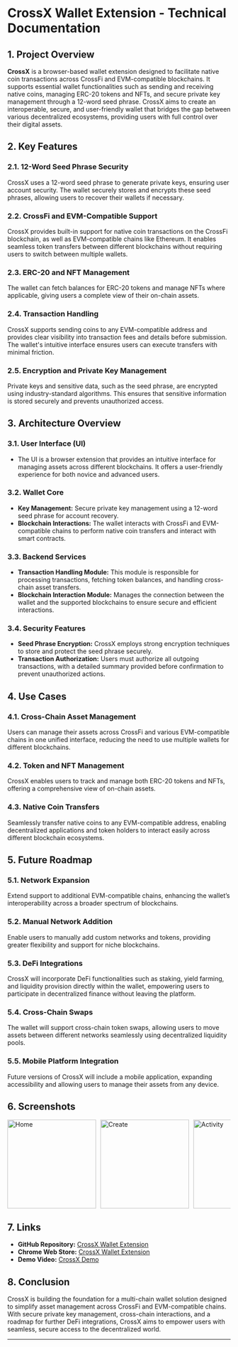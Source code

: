 # CrossX Wallet Extension - Technical Documentation

## 1. **Project Overview**

**CrossX** is a browser-based wallet extension designed to facilitate native coin transactions across CrossFi and EVM-compatible blockchains. It supports essential wallet functionalities such as sending and receiving native coins, managing ERC-20 tokens and NFTs, and secure private key management through a 12-word seed phrase. CrossX aims to create an interoperable, secure, and user-friendly wallet that bridges the gap between various decentralized ecosystems, providing users with full control over their digital assets.

## 2. **Key Features**

### 2.1. **12-Word Seed Phrase Security**
CrossX uses a 12-word seed phrase to generate private keys, ensuring user account security. The wallet securely stores and encrypts these seed phrases, allowing users to recover their wallets if necessary.

### 2.2. **CrossFi and EVM-Compatible Support**
CrossX provides built-in support for native coin transactions on the CrossFi blockchain, as well as EVM-compatible chains like Ethereum. It enables seamless token transfers between different blockchains without requiring users to switch between multiple wallets.

### 2.3. **ERC-20 and NFT Management**
The wallet can fetch balances for ERC-20 tokens and manage NFTs where applicable, giving users a complete view of their on-chain assets.

### 2.4. **Transaction Handling**
CrossX supports sending coins to any EVM-compatible address and provides clear visibility into transaction fees and details before submission. The wallet's intuitive interface ensures users can execute transfers with minimal friction.

### 2.5. **Encryption and Private Key Management**
Private keys and sensitive data, such as the seed phrase, are encrypted using industry-standard algorithms. This ensures that sensitive information is stored securely and prevents unauthorized access.

## 3. **Architecture Overview**

### 3.1. **User Interface (UI)**
- The UI is a browser extension that provides an intuitive interface for managing assets across different blockchains. It offers a user-friendly experience for both novice and advanced users.

### 3.2. **Wallet Core**
- **Key Management:** Secure private key management using a 12-word seed phrase for account recovery.
- **Blockchain Interactions:** The wallet interacts with CrossFi and EVM-compatible chains to perform native coin transfers and interact with smart contracts.

### 3.3. **Backend Services**
- **Transaction Handling Module:** This module is responsible for processing transactions, fetching token balances, and handling cross-chain asset transfers.
- **Blockchain Interaction Module:** Manages the connection between the wallet and the supported blockchains to ensure secure and efficient interactions.

### 3.4. **Security Features**
- **Seed Phrase Encryption:** CrossX employs strong encryption techniques to store and protect the seed phrase securely.
- **Transaction Authorization:** Users must authorize all outgoing transactions, with a detailed summary provided before confirmation to prevent unauthorized actions.

## 4. **Use Cases**

### 4.1. **Cross-Chain Asset Management**
Users can manage their assets across CrossFi and various EVM-compatible chains in one unified interface, reducing the need to use multiple wallets for different blockchains.

### 4.2. **Token and NFT Management**
CrossX enables users to track and manage both ERC-20 tokens and NFTs, offering a comprehensive view of on-chain assets.

### 4.3. **Native Coin Transfers**
Seamlessly transfer native coins to any EVM-compatible address, enabling decentralized applications and token holders to interact easily across different blockchain ecosystems.

## 5. **Future Roadmap**

### 5.1. **Network Expansion**
Extend support to additional EVM-compatible chains, enhancing the wallet’s interoperability across a broader spectrum of blockchains.

### 5.2. **Manual Network Addition**
Enable users to manually add custom networks and tokens, providing greater flexibility and support for niche blockchains.

### 5.3. **DeFi Integrations**
CrossX will incorporate DeFi functionalities such as staking, yield farming, and liquidity provision directly within the wallet, empowering users to participate in decentralized finance without leaving the platform.

### 5.4. **Cross-Chain Swaps**
The wallet will support cross-chain token swaps, allowing users to move assets between different networks seamlessly using decentralized liquidity pools.

### 5.5. **Mobile Platform Integration**
Future versions of CrossX will include a mobile application, expanding accessibility and allowing users to manage their assets from any device.

## 6. **Screenshots**
<div style="display: flex; overflow-x: auto; white-space: nowrap;">
  <img src="https://cdn.dorahacks.io/static/files/1923cc44fa64ce4aeb1bc504a8686602.jpeg" alt="Home" width="200" style="margin-right: 10px;">
  <img src="https://cdn.dorahacks.io/static/files/1923cc48f8f51dff128d88a4845aeea0.jpeg" alt="Create" width="200" style="margin-right: 10px;">
  <img src="https://cdn.dorahacks.io/static/files/1923cc4b074e162ec3174534c72a848b.jpeg" alt="Activity" width="200" style="margin-right: 10px;">
  <img src="https://cdn.dorahacks.io/static/files/1923cc4d367ab75b9ba705444a880820.jpeg" alt="Import" width="200" style="margin-right: 10px;">
</div>

## 7. **Links**

- **GitHub Repository:** [CrossX Wallet Extension](https://github.com/Amal221200/cross-wallet)
- **Chrome Web Store:** [CrossX Wallet Extension](https://chromewebstore.google.com/detail/crossx-wallet/lhkllbobnfhbkfgnoblppaioenenoahf?pli=1)
- **Demo Video:** [CrossX Demo](https://www.youtube.com/watch?v=uBDvRxWr-Js)

## 8. **Conclusion**

CrossX is building the foundation for a multi-chain wallet solution designed to simplify asset management across CrossFi and EVM-compatible chains. With secure private key management, cross-chain interactions, and a roadmap for further DeFi integrations, CrossX aims to empower users with seamless, secure access to the decentralized world.

---


